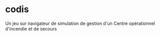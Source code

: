 # codis
Un jeu sur navigateur de simulation de gestion d'un Centre opérationnel d'incendie et de secours
